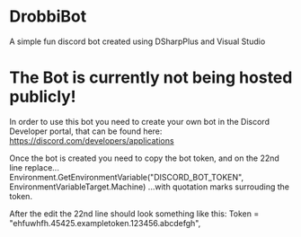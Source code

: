 # DrobbiBot
 A simple fun discord bot created using DSharpPlus and Visual Studio

# The Bot is currently not being hosted publicly!
In order to use this bot you need to create your own bot in the Discord Developer portal, that can be found here: https://discord.com/developers/applications

Once the bot is created you need to copy the bot token, and on the 22nd line replace...
Environment.GetEnvironmentVariable("DISCORD_BOT_TOKEN", EnvironmentVariableTarget.Machine)
...with quotation marks surrouding the token.

After the edit the 22nd line should look something like this:
Token = "ehfuwhfh.45425.exampletoken.123456.abcdefgh",
